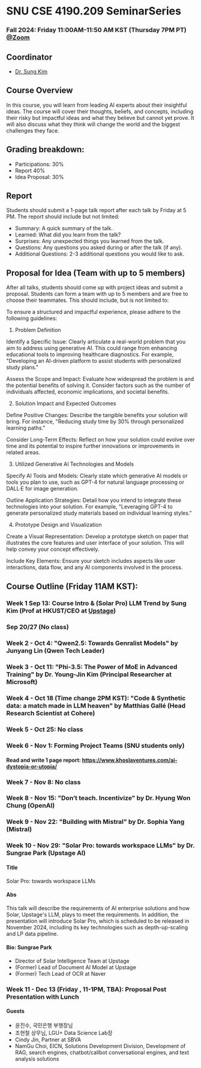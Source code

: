 # SNU CSE 4190.209 SeminarSeries
### Fall 2024: Friday 11:00AM-11:50 AM KST (Thursday 7PM PT) [@Zoom](https://snu-ac-kr.zoom.us/j/81289200560?pwd=ydj5ZDvLY5JpfVa4NZTdqQMM7m3jMt.1 )

## Coordinator
* [Dr. Sung Kim](https://scholar.google.com/citations?user=JE_m2UgAAAAJ&hl=en)


## Course Overview
In this course, you will learn from leading AI experts about their insightful ideas. The course will cover their thoughts, beliefs, and concepts, including their risky but impactful ideas and what they believe but cannot yet prove. It will also discuss what they think will change the world and the biggest challenges they face.


## Grading breakdown:

* Participations: 30%
* Report 40%
* Idea Proposal: 30%

## Report
Students should submit a 1-page talk report after each talk by Friday at 5 PM. The report should include but not limited:
* Summary: A quick summary of the talk.
* Learned: What did you learn from the talk?
* Surprises: Any unexpected things you learned from the talk.
* Questions: Any questions you asked during or after the talk (if any).
* Additional Questions: 2-3 additional questions you would like to ask.

## Proposal for Idea (Team with up to 5 members)
After all talks, students should come up with project ideas and submit a proposal. Students can form a team with up to 5 members and are free to choose their teammates. This should include, but is not limited to:

To ensure a structured and impactful experience, please adhere to the following guidelines:

1. Problem Definition

Identify a Specific Issue: Clearly articulate a real-world problem that you aim to address using generative AI. This could range from enhancing educational tools to improving healthcare diagnostics. For example, "Developing an AI-driven platform to assist students with personalized study plans."

Assess the Scope and Impact: Evaluate how widespread the problem is and the potential benefits of solving it. Consider factors such as the number of individuals affected, economic implications, and societal benefits.

2. Solution Impact and Expected Outcomes

Define Positive Changes: Describe the tangible benefits your solution will bring. For instance, "Reducing study time by 30% through personalized learning paths."

Consider Long-Term Effects: Reflect on how your solution could evolve over time and its potential to inspire further innovations or improvements in related areas.

3. Utilized Generative AI Technologies and Models

Specify AI Tools and Models: Clearly state which generative AI models or tools you plan to use, such as GPT-4 for natural language processing or DALL·E for image generation.

Outline Application Strategies: Detail how you intend to integrate these technologies into your solution. For example, "Leveraging GPT-4 to generate personalized study materials based on individual learning styles."

4. Prototype Design and Visualization

Create a Visual Representation: Develop a prototype sketch on paper that illustrates the core features and user interface of your solution. This will help convey your concept effectively.

Include Key Elements: Ensure your sketch includes aspects like user interactions, data flow, and any AI components involved in the process.

## Course Outline (Friday 11AM KST):

### Week 1 Sep 13: Course Intro & (Solar Pro) LLM Trend by Sung Kim (Prof at HKUST/CEO at [Upstage](https://upstage.ai))

### Sep 20/27 (No class)

### Week 2 - Oct 4: "Qwen2.5: Towards Genralist Models" by Junyang Lin (Qwen Tech Leader)
### Week 3 - Oct 11: "Phi-3.5: The Power of MoE in Advanced Training" by Dr. Young-Jin Kim (Principal Researcher at Microsoft)
### Week 4 - Oct 18 (Time change 2PM KST): "Code & Synthetic data: a match made in LLM heaven" by Matthias Gallé (Head Research Scientist at Cohere)
### Week 5 - Oct 25: No class
### Week 6 - Nov 1: Forming Project Teams (SNU students only)
#### Read and write 1 page report: https://www.khoslaventures.com/ai-dystopia-or-utopia/

### Week 7 - Nov 8: No class
### Week 8 - Nov 15: "Don’t teach. Incentivize" by Dr. Hyung Won Chung (OpenAI)

### Week 9 - Nov 22: "Building with Mistral" by Dr. Sophia Yang (Mistral) 
### Week 10 - Nov 29: "Solar Pro: towards workspace LLMs" by Dr. Sungrae Park (Upstage AI)
#### Title
Solar Pro: towards workspace LLMs

#### Abs
This talk will describe the requirements of AI enterprise solutions and how Solar, Upstage's LLM, plays to meet the requirements. In addition, the presentation will introduce Solar Pro, which is scheduled to be released in November 2024, including its key technologies such as depth-up-scaling and LP data pipeline.

#### Bio: Sungrae Park
- Director of Solar Intelligence Team at Upstage
- (Former) Lead of Document AI Model at Upstage
- (Former) Tech Lead of OCR at Naver

### Week 11 - Dec 13 (Friday , 11-1PM, TBA): Proposal Post Presentation with Lunch
#### Guests 
- 윤진수, 국민은행 부행장님 
- 조현철 상무님, LGU+ Data Science Lab장
- Cindy Jin, Partner at SBVA
- NamGu Choi, EICN, Solutions Development Division, Development of RAG, search engines, chatbot/callbot conversational engines, and text analysis solutions
